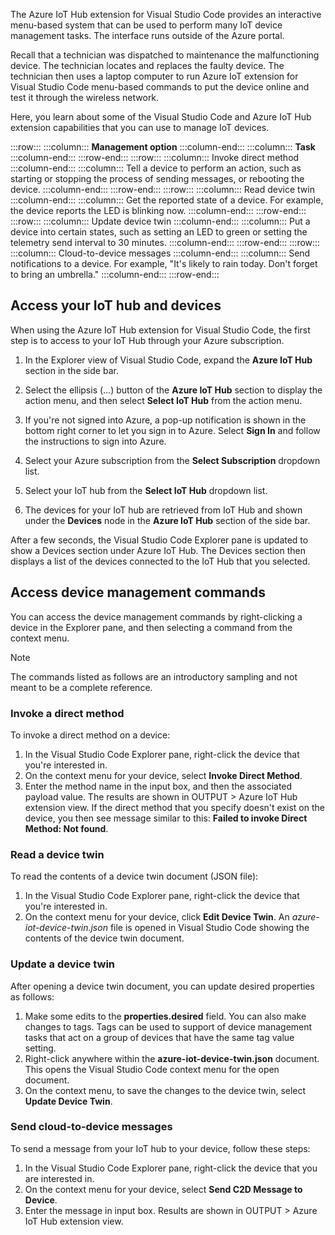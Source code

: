The Azure IoT Hub extension for Visual Studio Code provides an interactive menu-based system that can be used to perform many IoT device management tasks. The interface runs outside of the Azure portal.

Recall that a technician was dispatched to maintenance the malfunctioning device. The technician locates and replaces the faulty device. The technician then uses a laptop computer to run Azure IoT extension for Visual Studio Code menu-based commands to put the device online and test it through the wireless network.

Here, you learn about some of the Visual Studio Code and Azure IoT Hub extension capabilities that you can use to manage IoT devices.

:::row:::
  :::column:::
    **Management option**
  :::column-end:::
  :::column:::
    **Task**
  :::column-end:::
:::row-end:::
:::row:::
  :::column:::
    Invoke direct method
  :::column-end:::
  :::column:::
    Tell a device to perform an action, such as starting or stopping the process of sending messages, or rebooting the device.
  :::column-end:::
:::row-end:::
:::row:::
  :::column:::
    Read device twin
  :::column-end:::
  :::column:::
    Get the reported state of a device. For example, the device reports the LED is blinking now.
  :::column-end:::
:::row-end:::
:::row:::
  :::column:::
    Update device twin
  :::column-end:::
  :::column:::
    Put a device into certain states, such as setting an LED to green or setting the telemetry send interval to 30 minutes.
  :::column-end:::
:::row-end:::
:::row:::
  :::column:::
    Cloud-to-device messages
  :::column-end:::
  :::column:::
    Send notifications to a device. For example, "It's likely to rain today. Don't forget to bring an umbrella."
  :::column-end:::
:::row-end:::

## Access your IoT hub and devices

When using the Azure IoT Hub extension for Visual Studio Code, the first step is to access to your IoT Hub through your Azure subscription.

1. In the Explorer view of Visual Studio Code, expand the **Azure IoT Hub** section in the side bar.

2. Select the ellipsis (…) button of the **Azure IoT Hub** section to display the action menu, and then select **Select IoT Hub** from the action menu.

3. If you're not signed into Azure, a pop-up notification is shown in the bottom right corner to let you sign in to Azure. Select **Sign In** and follow the instructions to sign into Azure.

4. Select your Azure subscription from the **Select Subscription** dropdown list.

5. Select your IoT hub from the **Select IoT Hub** dropdown list.

6. The devices for your IoT hub are retrieved from IoT Hub and shown under the **Devices** node in the **Azure IoT Hub** section of the side bar.

After a few seconds, the Visual Studio Code Explorer pane is updated to show a Devices section under Azure IoT Hub. The Devices section then displays a list of the devices connected to the IoT Hub that you selected.

## Access device management commands

You can access the device management commands by right-clicking a device in the Explorer pane, and then selecting a command from the context menu.

> [!NOTE]
> The commands listed as follows are an introductory sampling and not meant to be a complete reference.

### Invoke a direct method

To invoke a direct method on a device:

1. In the Visual Studio Code Explorer pane, right-click the device that you're interested in.
2. On the context menu for your device, select **Invoke Direct Method**.
3. Enter the method name in the input box, and then the associated payload value. The results are shown in OUTPUT &gt; Azure IoT Hub extension view. If the direct method that you specify doesn't exist on the device, you then see message similar to this: **Failed to invoke Direct Method: Not found**.

### Read a device twin

To read the contents of a device twin document (JSON file):

1. In the Visual Studio Code Explorer pane, right-click the device that you're interested in.
2. On the context menu for your device, click **Edit Device Twin**. An *azure-iot-device-twin.json* file is opened in Visual Studio Code showing the contents of the device twin document.

### Update a device twin

After opening a device twin document, you can update desired properties as follows:

1. Make some edits to the **properties.desired** field. You can also make changes to tags. Tags can be used to support of device management tasks that act on a group of devices that have the same tag value setting.
2. Right-click anywhere within the **azure-iot-device-twin.json** document. This opens the Visual Studio Code context menu for the open document.
3. On the context menu, to save the changes to the device twin, select **Update Device Twin**.

### Send cloud-to-device messages

To send a message from your IoT hub to your device, follow these steps:

1. In the Visual Studio Code Explorer pane, right-click the device that you are interested in.
2. On the context menu for your device, select **Send C2D Message to Device**.
3. Enter the message in input box. Results are shown in OUTPUT &gt; Azure IoT Hub extension view.
